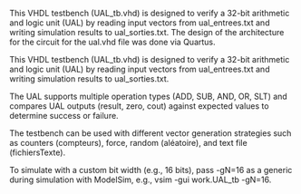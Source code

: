 This VHDL testbench (UAL_tb.vhd) is designed to verify a 32-bit arithmetic and logic unit (UAL) by reading input vectors from ual_entrees.txt and writing simulation results to ual_sorties.txt.
The design of the architecture for the circuit for the ual.vhd file was done via Quartus.

This VHDL testbench (UAL_tb.vhd) is designed to verify a 32-bit arithmetic and logic unit (UAL) by reading input vectors from ual_entrees.txt and writing simulation results to ual_sorties.txt. 

The UAL supports multiple operation types (ADD, SUB, AND, OR, SLT) and compares UAL outputs (result, zero, cout) against expected values to determine success or failure. 

The testbench can be used with different vector generation strategies such as counters (compteurs), force, random (aléatoire), and text file (fichiersTexte). 

To simulate with a custom bit width (e.g., 16 bits), pass -gN=16 as a generic during simulation with ModelSim, e.g., vsim -gui work.UAL_tb -gN=16.
